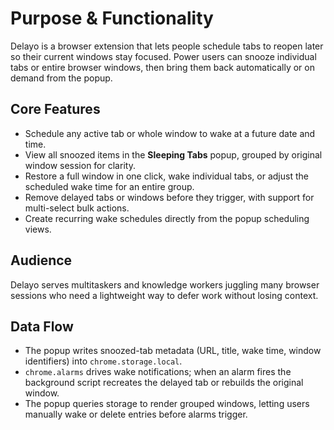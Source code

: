 # Purpose & Functionality

Delayo is a browser extension that lets people schedule tabs to reopen later so their current windows stay focused. Power users can snooze individual tabs or entire browser windows, then bring them back automatically or on demand from the popup.

## Core Features
- Schedule any active tab or whole window to wake at a future date and time.
- View all snoozed items in the **Sleeping Tabs** popup, grouped by original window session for clarity.
- Restore a full window in one click, wake individual tabs, or adjust the scheduled wake time for an entire group.
- Remove delayed tabs or windows before they trigger, with support for multi-select bulk actions.
- Create recurring wake schedules directly from the popup scheduling views.

## Audience
Delayo serves multitaskers and knowledge workers juggling many browser sessions who need a lightweight way to defer work without losing context.

## Data Flow
- The popup writes snoozed-tab metadata (URL, title, wake time, window identifiers) into `chrome.storage.local`.
- `chrome.alarms` drives wake notifications; when an alarm fires the background script recreates the delayed tab or rebuilds the original window.
- The popup queries storage to render grouped windows, letting users manually wake or delete entries before alarms trigger.